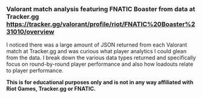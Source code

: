 ### Valorant match analysis featuring FNATIC Boaster from data at Tracker.gg https://tracker.gg/valorant/profile/riot/FNATIC%20Boaster%231010/overview

I noticed there was a large amount of JSON returned from each Valorant match at Tracker.gg and was curious what player analytics I could glean from the data.  I break down the various data types returned and specifically focus on round-by-round player performance and also how loadouts relate to player performance.

**This is for educational purposes only and is not in any way affiliated with Riot Games, Tracker.gg or FNATIC.**
